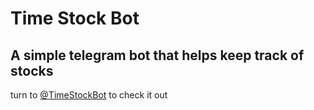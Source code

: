 Time Stock Bot
==============

A simple telegram bot that helps keep track of stocks
----------------------------------------------------

turn to [@TimeStockBot](http://telegram.me/TimeStockBot) to check it out
